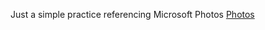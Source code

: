 Just a simple practice referencing Microsoft Photos
[Photos](https://enmanuelgp00.github.io/photos/ "Take a look!")

